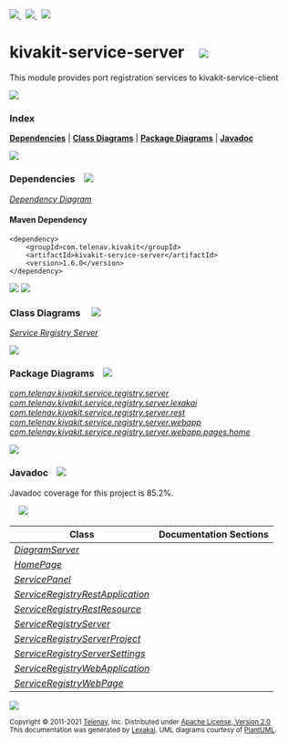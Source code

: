 [//]: # (start-user-text)

<a href="https://www.kivakit.org">
<img src="https://telenav.github.io/telenav-assets/images/icons/web-32.png" srcset="https://telenav.github.io/telenav-assets/images/icons/web-32-2x.png 2x"/>
</a>
&nbsp;
<a href="https://twitter.com/openkivakit">
<img src="https://telenav.github.io/telenav-assets/images/logos/twitter/twitter-32.png" srcset="https://telenav.github.io/telenav-assets/images/logos/twitter/twitter-32-2x.png 2x"/>
</a>
&nbsp;
<a href="https://kivakit.zulipchat.com">
<img src="https://telenav.github.io/telenav-assets/images/logos/zulip/zulip-32.png" srcset="https://telenav.github.io/telenav-assets/images/logos/zulip/zulip-32-2x.png 2x"/>
</a>

[//]: # (end-user-text)

# kivakit-service-server &nbsp;&nbsp; <img src="https://telenav.github.io/telenav-assets/images/icons//server-32.png" srcset="https://telenav.github.io/telenav-assets/images/icons//server-32-2x.png 2x"/>

This module provides port registration services to kivakit-service-client

<img src="https://telenav.github.io/telenav-assets/images/icons/horizontal-line-512.png" srcset="https://telenav.github.io/telenav-assets/images/separators/horizontal-line-512-2x.png 2x"/>

### Index



[**Dependencies**](#dependencies) | [**Class Diagrams**](#class-diagrams) | [**Package Diagrams**](#package-diagrams) | [**Javadoc**](#javadoc)

<img src="https://telenav.github.io/telenav-assets/images/icons/horizontal-line-512.png" srcset="https://telenav.github.io/telenav-assets/images/separators/horizontal-line-512-2x.png 2x"/>

### Dependencies <a name="dependencies"></a> &nbsp;&nbsp; <img src="https://telenav.github.io/telenav-assets/images/icons/dependencies-32.png" srcset="https://telenav.github.io/telenav-assets/images/icons/dependencies-32-2x.png 2x"/>

[*Dependency Diagram*](https://www.kivakit.org/1.6.0/lexakai/kivakit-stuff/kivakit-service/server/documentation/diagrams/dependencies.svg)

#### Maven Dependency

    <dependency>
        <groupId>com.telenav.kivakit</groupId>
        <artifactId>kivakit-service-server</artifactId>
        <version>1.6.0</version>
    </dependency>

<img src="https://telenav.github.io/telenav-assets/images/icons/horizontal-line-128.png" srcset="https://telenav.github.io/telenav-assets/images/separators/horizontal-line-128-2x.png 2x"/>

[//]: # (start-user-text)



[//]: # (end-user-text)

<img src="https://telenav.github.io/telenav-assets/images/icons/horizontal-line-128.png" srcset="https://telenav.github.io/telenav-assets/images/separators/horizontal-line-128-2x.png 2x"/>

### Class Diagrams <a name="class-diagrams"></a> &nbsp; &nbsp; <img src="https://telenav.github.io/telenav-assets/images/icons/diagram-40.png" srcset="https://telenav.github.io/telenav-assets/images/icons/diagram-40-2x.png 2x"/>

[*Service Registry Server*](https://www.kivakit.org/1.6.0/lexakai/kivakit-stuff/kivakit-service/server/documentation/diagrams/diagram-server.svg)

<img src="https://telenav.github.io/telenav-assets/images/icons/horizontal-line-128.png" srcset="https://telenav.github.io/telenav-assets/images/separators/horizontal-line-128-2x.png 2x"/>

### Package Diagrams <a name="package-diagrams"></a> &nbsp;&nbsp; <img src="https://telenav.github.io/telenav-assets/images/icons/box-32.png" srcset="https://telenav.github.io/telenav-assets/images/icons/box-32-2x.png 2x"/>

[*com.telenav.kivakit.service.registry.server*](https://www.kivakit.org/1.6.0/lexakai/kivakit-stuff/kivakit-service/server/documentation/diagrams/com.telenav.kivakit.service.registry.server.svg)  
[*com.telenav.kivakit.service.registry.server.lexakai*](https://www.kivakit.org/1.6.0/lexakai/kivakit-stuff/kivakit-service/server/documentation/diagrams/com.telenav.kivakit.service.registry.server.lexakai.svg)  
[*com.telenav.kivakit.service.registry.server.rest*](https://www.kivakit.org/1.6.0/lexakai/kivakit-stuff/kivakit-service/server/documentation/diagrams/com.telenav.kivakit.service.registry.server.rest.svg)  
[*com.telenav.kivakit.service.registry.server.webapp*](https://www.kivakit.org/1.6.0/lexakai/kivakit-stuff/kivakit-service/server/documentation/diagrams/com.telenav.kivakit.service.registry.server.webapp.svg)  
[*com.telenav.kivakit.service.registry.server.webapp.pages.home*](https://www.kivakit.org/1.6.0/lexakai/kivakit-stuff/kivakit-service/server/documentation/diagrams/com.telenav.kivakit.service.registry.server.webapp.pages.home.svg)

<img src="https://telenav.github.io/telenav-assets/images/icons/horizontal-line-128.png" srcset="https://telenav.github.io/telenav-assets/images/separators/horizontal-line-128-2x.png 2x"/>

### Javadoc <a name="javadoc"></a> &nbsp;&nbsp; <img src="https://telenav.github.io/telenav-assets/images/icons/books-24.png" srcset="https://telenav.github.io/telenav-assets/images/icons/books-24-2x.png 2x"/>

Javadoc coverage for this project is 85.2%.  
  
&nbsp; &nbsp; <img src="https://telenav.github.io/telenav-assets/meter-90-96.png" srcset="https://telenav.github.io/telenav-assets/meter-90-96-2x.png 2x"/>




| Class | Documentation Sections |
|---|---|
| [*DiagramServer*](https://www.kivakit.org/1.6.0/javadoc/kivakit-stuff/kivakit.service.server//////////////////////////////////////////////////////////////////.html) |  |  
| [*HomePage*](https://www.kivakit.org/1.6.0/javadoc/kivakit-stuff/kivakit.service.server///////////////////////////////////////////////////////////////////////.html) |  |  
| [*ServicePanel*](https://www.kivakit.org/1.6.0/javadoc/kivakit-stuff/kivakit.service.server///////////////////////////////////////////////////////////////////////////.html) |  |  
| [*ServiceRegistryRestApplication*](https://www.kivakit.org/1.6.0/javadoc/kivakit-stuff/kivakit.service.server////////////////////////////////////////////////////////////////////////////////.html) |  |  
| [*ServiceRegistryRestResource*](https://www.kivakit.org/1.6.0/javadoc/kivakit-stuff/kivakit.service.server/////////////////////////////////////////////////////////////////////////////.html) |  |  
| [*ServiceRegistryServer*](https://www.kivakit.org/1.6.0/javadoc/kivakit-stuff/kivakit.service.server//////////////////////////////////////////////////////////////////.html) |  |  
| [*ServiceRegistryServerProject*](https://www.kivakit.org/1.6.0/javadoc/kivakit-stuff/kivakit.service.server/////////////////////////////////////////////////////////////////////////.html) |  |  
| [*ServiceRegistryServerSettings*](https://www.kivakit.org/1.6.0/javadoc/kivakit-stuff/kivakit.service.server//////////////////////////////////////////////////////////////////////////.html) |  |  
| [*ServiceRegistryWebApplication*](https://www.kivakit.org/1.6.0/javadoc/kivakit-stuff/kivakit.service.server/////////////////////////////////////////////////////////////////////////////////.html) |  |  
| [*ServiceRegistryWebPage*](https://www.kivakit.org/1.6.0/javadoc/kivakit-stuff/kivakit.service.server//////////////////////////////////////////////////////////////////////////.html) |  |  

[//]: # (start-user-text)



[//]: # (end-user-text)

<img src="https://telenav.github.io/telenav-assets/images/icons/horizontal-line-512.png" srcset="https://telenav.github.io/telenav-assets/images/separators/horizontal-line-512-2x.png 2x"/>

<sub>Copyright &#169; 2011-2021 [Telenav](https://telenav.com), Inc. Distributed under [Apache License, Version 2.0](LICENSE)</sub>  
<sub>This documentation was generated by [Lexakai](https://lexakai.org). UML diagrams courtesy of [PlantUML](https://plantuml.com).</sub>
